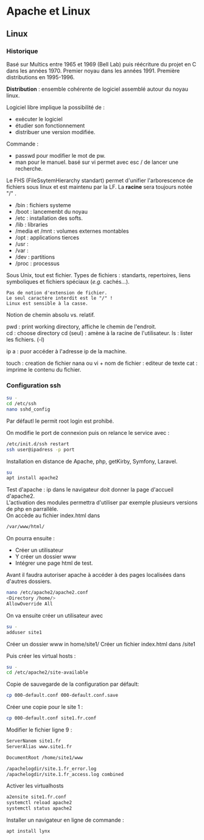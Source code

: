 # Apache et Linux

## Linux

### Historique

Basé sur Multics entre 1965 et 1969 (Bell Lab) puis réécriture du projet en C dans les années 1970. Premier noyau dans les années 1991. Première distributions en 1995-1996.

**Distribution** : ensemble cohérente de logiciel assemblé autour du noyau linux.

Logiciel libre implique la possibilité de :

- exécuter le logiciel
- étudier son fonctionnement
- distribuer une version modifiée.

Commande :

- passwd pour modifier le mot de pw.
- man pour le manuel. basé sur vi permet avec esc / de lancer une recherche.

Le FHS (FileSsytemHierarchy standart) permet d'unifier l'arborescence de fichiers sous linux et est maintenu par la LF.
La **racine** sera toujours notée "/" .

- /bin : fichiers systeme
- /boot : lancemenbt du noyau
- /etc : installation des softs.
- /lib : libraries
- /media et /mnt : volumes externes montables
- /opt : applications tierces
- /usr :
- /var :
- /dev : partitions
- /proc : processus

Sous Unix, tout est fichier. Types de fichiers : standarts, repertoires, liens symboliques et fichiers spéciaux (_e.g._ cachés...).

```
Pas de notion d'extension de fichier.
Le seul caractère interdit est le "/" !
Linux est sensible à la casse.
```

Notion de chemin absolu vs. relatif.

pwd : print working directory, affiche le chemin de l'endroit.  
cd : choose directory
cd (seul) : amène à la racine de l'utilisateur.
ls : lister les fichiers. (-l)

ip a : puor accéder à l'adresse ip de la machine.

touch : creation de fichier
nana ou vi + nom de fichier : editeur de texte
cat : imprime le contenu du fichier.

### Configuration ssh

```bash
su -
cd /etc/ssh
nano sshd_config
```

Par défautl le permit root login est prohibé.

On modifie le port de connexion puis on relance le service avec :

```bash
/etc/init.d/ssh restart
ssh user@ipadress -p port
```

Installation en distance de Apache, php, getKirby, Symfony, Laravel.
```bash
su
apt install apache2

```
Test d'apache : ip dans le navigateur doit donner la page d'accueil d'apache2.  
L'activation des modules permettra d'utiliser par exemple plusieurs versions de php en parrallèle.  
On accède au fichier index.html dans 
```bash
/var/www/html/
```
On pourra ensuite :
- Créer un utilisateur
- Y créer un dossier www
- Intégrer une page html de test.

Avant il faudra autoriser apache à accéder à des pages localisées dans d'autres dossiers.
```bash
nano /etc/apache2/apache2.conf
<Directory /home/>
AllowOverride All
```

On va ensuite créer un utilisateur avec
```bash
su -
adduser site1
```
Créer un dossier www in home/site1/
Créer un fichier index.html dans /site1

Puis créer les virtual hosts :
```bash
su -
cd /etc/apache2/site-available
```
Copie de sauvegarde de la configuration par défault:
```bash
cp 000-default.conf 000-default.conf.save
```
Créer une copie pour le site 1 :
```bash
cp 000-default.conf site1.fr.conf
```
Modifier le fichier ligne 9 : 
```bash
ServerNanem site1.fr
ServerAlias www.site1.fr

DocumentRoot /home/site1/www

/apachelogdir/site.1.fr_error.log
/apachelogdir/site.1.fr_access.log combined
```

Activer les virtualhosts
```bash
a2ensite site1.fr.conf
systemctl reload apache2
systemctl status apache2
```

Installer un navigateur en ligne de commande :
```bash
apt install lynx
```

